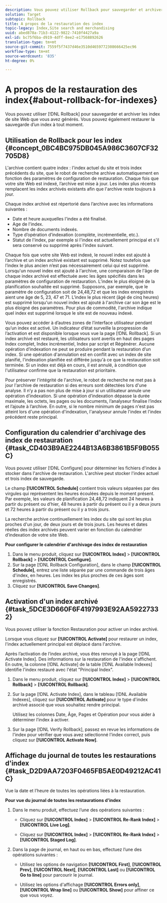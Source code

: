 ```yaml
---
description: Vous pouvez utiliser Rollback pour sauvegarder et archiver les index de site Web que vous avez générés. Vous pouvez également restaurer la sauvegarde d’un index à tout moment.
solution: Target
subtopic: Rollback
title: A propos de la restauration des index
topic-legacy: Index,Site search and merchandising
uuid: abed878a-71b3-4122-9822-7410f4427a9a
exl-id: bc75f6ba-d919-4dff-8ee2-e17568892626
translation-type: tm+mt
source-git-commit: 7559f5f7437d46e3510d4659772308666425ec96
workflow-type: tm+mt
source-wordcount: '835'
ht-degree: 0%

---
```


# A propos de la restauration des index{#about-rollback-for-indexes}

Vous pouvez utiliser [!DNL Rollback] pour sauvegarder et archiver les index de site Web que vous avez générés. Vous pouvez également restaurer la sauvegarde d’un index à tout moment.

## Utilisation de Rollback pour les index {#concept_0BC4BC975DB045A986C3607CF32705D8}

L&#39;archive contient quatre index : l&#39;index actuel du site et trois index précédents du site, que le robot de recherche archive automatiquement en fonction des paramètres de configuration de restauration. Chaque fois que votre site Web est indexé, l’archive est mise à jour. Les index plus récents remplacent les index archivés existants afin que l&#39;archive reste toujours à jour.

Chaque index archivé est répertorié dans l’archive avec les informations suivantes :

* Date et heure auxquelles l&#39;index a été finalisé.
* Age de l&#39;index.
* Nombre de documents indexés.
* Type d’opération d’indexation (complète, incrémentielle, etc.).
* Statut de l&#39;index, par exemple si l&#39;index est actuellement principal et s&#39;il sera conservé ou supprimé après l&#39;index suivant.

Chaque fois que votre site Web est indexé, le nouvel index est ajouté à l’archive et un index archivé existant est supprimé. Notez toutefois que l’index le plus ancien n’est pas nécessairement celui qui est supprimé. Lorsqu&#39;un nouvel index est ajouté à l&#39;archive, une comparaison de l&#39;âge de chaque index archivé est effectuée avec les âges spécifiés dans les paramètres de configuration de restauration. L’index le plus éloigné de la planification souhaitée est supprimé. Supposons, par exemple, que le paramètre de configuration soit de 24,48,72 et que les index enregistrés aient une âge de 5, 23, 47 et 71. L&#39;index le plus récent (âgé de cinq heures) est supprimé lorsqu&#39;un nouvel index est ajouté à l&#39;archive car son âge est le plus éloigné des paramètres. Pour plus de commodité, l&#39;archive indique quel index est supprimé lorsque le site est de nouveau indexé.

Vous pouvez accéder à d’autres zones de l’interface utilisateur pendant qu’un index est activé. Un indicateur d’état surveille la progression de l’activation et est disponible lorsque vous vue la page [!DNL Rollback]. Si un index archivé est restauré, les utilisateurs sont avertis en haut des pages Index complet, Index incrémentiel, Index par script et Régénérer. Aucune opération d’indexation ne peut se produire pendant la restauration d’un index. Si une opération d&#39;annulation est en conflit avec un index de site planifié, l&#39;indexation planifiée est différée jusqu&#39;à ce que la restauration soit terminée. Si un index est déjà en cours, il est annulé, à condition que l&#39;utilisateur confirme que la restauration est prioritaire.

Pour préserver l&#39;intégrité de l&#39;archive, le robot de recherche ne met pas à jour l&#39;archive de restauration si des erreurs sont détectées lors d&#39;une analyse. Il n’y a pas non plus de mise à jour si un utilisateur annule une opération d’indexation. Si une opération d’indexation dépasse la durée maximale, les octets, les pages ou les documents, l’analyseur finalise l’index et l’ajoute à l’archive. En outre, si le nombre minimum de pages n&#39;est pas atteint lors d&#39;une opération d&#39;indexation, l&#39;analyseur annule l&#39;index et l&#39;index précédent reste principal.

## Configuration du calendrier d&#39;archivage des index de restauration {#task_CD403B9AE2244B13A6B3861B5F9B055C}

Vous pouvez utiliser [!DNL Configure] pour déterminer les fichiers d&#39;index à stocker dans l&#39;archive de restauration. L&#39;archive peut stocker l&#39;index actuel et trois index de sauvegarde.

Le champ **[!UICONTROL Schedule]** contient trois valeurs séparées par des virgules qui représentent les heures écoulées depuis le moment présent. Par exemple, les valeurs de planification 24,48,72 indiquent 24 heures à partir du présent ou d’hier, 48 heures à partir du présent ou il y a deux jours et 72 heures à partir du présent ou il y a trois jours.

La recherche archive continuellement les index du site qui sont les plus proches d&#39;un jour, de deux jours et de trois jours. Les heures et dates réelles des index archivés peuvent varier en fonction du calendrier d’indexation de votre site Web.

**Pour configurer le calendrier d&#39;archivage des index de restauration**

1. Dans le menu produit, cliquez sur **[!UICONTROL Index]** > **[!UICONTROL Rollback]** > **[!UICONTROL Configure]**.
1. Sur la page [!DNL Rollback Configuration], dans le champ **[!UICONTROL Schedule]**, entrez une liste séparée par une commande de trois âges d&#39;index, en heures. Les index les plus proches de ces âges sont enregistrés.
1. Cliquez sur **[!UICONTROL Save Changes]**.

## Activation d&#39;un index archivé {#task_5DCE3D660F6F4197993E92AA59227332}

Vous pouvez utiliser la fonction Restauration pour activer un index archivé.

Lorsque vous cliquez sur **[!UICONTROL Activate]** pour restaurer un index, l&#39;index actuellement principal est déplacé dans l&#39;archive.

Après l’activation de l’index archivé, vous êtes renvoyé à la page [!DNL Activate Index]. Des informations sur la restauration de l&#39;index s&#39;affichent. En outre, la colonne [!DNL Activate] de la table [!DNL Available Indexes] identifie l&#39;index restauré avec l&#39;état &quot;Principal Index&quot;.

1. Dans le menu produit, cliquez sur **[!UICONTROL Index]** > **[!UICONTROL Rollback]** > **[!UICONTROL Rollback]**.
1. Sur la page [!DNL Activate Index], dans le tableau [!DNL Available Indexes], cliquez sur **[!UICONTROL Activate]** pour le type d&#39;index archivé associé que vous souhaitez rendre principal.

   Utilisez les colonnes Date, Âge, Pages et Opération pour vous aider à déterminer l’index à activer.
1. Sur la page [!DNL Verify Rollback], passez en revue les informations de l&#39;index pour vérifier que vous avez sélectionné l&#39;index correct, puis cliquez sur **[!UICONTROL Activate Now]**.

## Affichage du journal de toutes les restaurations d&#39;index {#task_D2D9AA7203F0465FB5AE0D49212AC41C}

Vue la date et l’heure de toutes les opérations liées à la restauration.

**Pour vue du journal de toutes les restaurations d&#39;index**

1. Dans le menu produit, effectuez l’une des opérations suivantes :

   * Cliquez sur **[!UICONTROL Index]** > **[!UICONTROL Re-Rank Index]** > **[!UICONTROL Live Log]**.

   * Cliquez sur **[!UICONTROL Index]** > **[!UICONTROL Re-Rank Index]** > **[!UICONTROL Staged Log]**.

1. Dans la page de journal, en haut ou en bas, effectuez l’une des opérations suivantes :

   * Utilisez les options de navigation **[!UICONTROL First]**, **[!UICONTROL Prev]**, **[!UICONTROL Next]**, **[!UICONTROL Last]** ou **[!UICONTROL Go to line]** pour parcourir le journal.

   * Utilisez les options d&#39;affichage **[!UICONTROL Errors only]**, **[!UICONTROL Wrap line]** ou **[!UICONTROL Show]** pour affiner ce que vous voyez.
